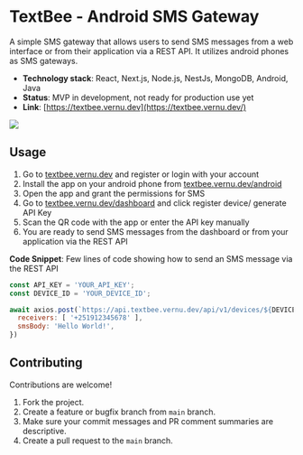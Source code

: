 # TextBee - Android SMS Gateway

A simple SMS gateway that allows users to send SMS messages from a web interface or
from their application via a REST API. It utilizes android phones as SMS gateways.

- **Technology stack**: React, Next.js, Node.js, NestJs, MongoDB, Android, Java
- **Status**: MVP in development, not ready for production use yet
- **Link**: [https://textbee.vernu.dev](https://textbee.vernu.dev/)

![](https://ik.imagekit.io/vernu/textbee/texbee-landing-light.png?updatedAt=1687076964687)

## Usage

1. Go to [textbee.vernu.dev](https://textbee.vernu.dev) and register or login with your account
2. Install the app on your android phone from [textbee.vernu.dev/android](https://textbee.vernu.dev/android)
3. Open the app and grant the permissions for SMS
4. Go to [textbee.vernu.dev/dashboard](https://textbee.vernu.dev/dashboard) and click register device/ generate API Key
5. Scan the QR code with the app or enter the API key manually
6. You are ready to send SMS messages from the dashboard or from your application via the REST API

**Code Snippet**: Few lines of code showing how to send an SMS message via the REST API

```javascript
const API_KEY = 'YOUR_API_KEY';
const DEVICE_ID = 'YOUR_DEVICE_ID';

await axios.post(`https://api.textbee.vernu.dev/api/v1/devices/${DEVICE_ID}/sendSMS?apiKey=${API_KEY}`, {
  receivers: [ '+251912345678' ],
  smsBody: 'Hello World!',
})

```

## Contributing

Contributions are welcome!

1. Fork the project.
2. Create a feature or bugfix branch from `main` branch.
3. Make sure your commit messages and PR comment summaries are descriptive.
4. Create a pull request to the `main` branch.
